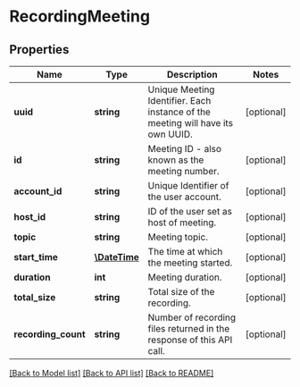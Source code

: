 # RecordingMeeting

## Properties
Name | Type | Description | Notes
------------ | ------------- | ------------- | -------------
**uuid** | **string** | Unique Meeting Identifier. Each instance of the meeting will have its own UUID. | [optional] 
**id** | **string** | Meeting ID - also known as the meeting number. | [optional] 
**account_id** | **string** | Unique Identifier of the user account. | [optional] 
**host_id** | **string** | ID of the user set as host of meeting. | [optional] 
**topic** | **string** | Meeting topic. | [optional] 
**start_time** | [**\DateTime**](\DateTime.md) | The time at which the meeting started. | [optional] 
**duration** | **int** | Meeting duration. | [optional] 
**total_size** | **string** | Total size of the recording. | [optional] 
**recording_count** | **string** | Number of recording files returned in the response of this API call. | [optional] 

[[Back to Model list]](../README.md#documentation-for-models) [[Back to API list]](../README.md#documentation-for-api-endpoints) [[Back to README]](../README.md)


